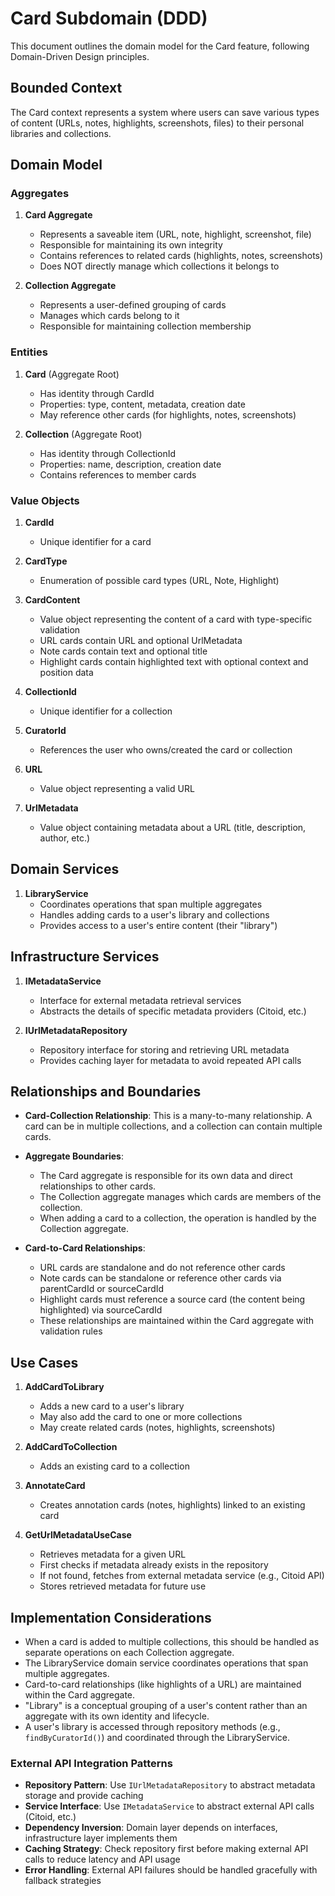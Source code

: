 # Card Subdomain (DDD)

This document outlines the domain model for the Card feature, following Domain-Driven Design principles.

## Bounded Context

The Card context represents a system where users can save various types of content (URLs, notes, highlights, screenshots, files) to their personal libraries and collections.

## Domain Model

### Aggregates

1. **Card Aggregate**
   - Represents a saveable item (URL, note, highlight, screenshot, file)
   - Responsible for maintaining its own integrity
   - Contains references to related cards (highlights, notes, screenshots)
   - Does NOT directly manage which collections it belongs to

2. **Collection Aggregate**
   - Represents a user-defined grouping of cards
   - Manages which cards belong to it
   - Responsible for maintaining collection membership

### Entities

1. **Card** (Aggregate Root)
   - Has identity through CardId
   - Properties: type, content, metadata, creation date
   - May reference other cards (for highlights, notes, screenshots)

2. **Collection** (Aggregate Root)
   - Has identity through CollectionId
   - Properties: name, description, creation date
   - Contains references to member cards

### Value Objects

1. **CardId**
   - Unique identifier for a card

2. **CardType**
   - Enumeration of possible card types (URL, Note, Highlight)

3. **CardContent**
   - Value object representing the content of a card with type-specific validation
   - URL cards contain URL and optional UrlMetadata
   - Note cards contain text and optional title
   - Highlight cards contain highlighted text with optional context and position data

4. **CollectionId**
   - Unique identifier for a collection

5. **CuratorId**
   - References the user who owns/created the card or collection

6. **URL**
   - Value object representing a valid URL

7. **UrlMetadata**
   - Value object containing metadata about a URL (title, description, author, etc.)

## Domain Services

1. **LibraryService**
   - Coordinates operations that span multiple aggregates
   - Handles adding cards to a user's library and collections
   - Provides access to a user's entire content (their "library")

## Infrastructure Services

1. **IMetadataService**
   - Interface for external metadata retrieval services
   - Abstracts the details of specific metadata providers (Citoid, etc.)

2. **IUrlMetadataRepository**
   - Repository interface for storing and retrieving URL metadata
   - Provides caching layer for metadata to avoid repeated API calls

## Relationships and Boundaries

- **Card-Collection Relationship**: This is a many-to-many relationship. A card can be in multiple collections, and a collection can contain multiple cards.
  
- **Aggregate Boundaries**: 
  - The Card aggregate is responsible for its own data and direct relationships to other cards.
  - The Collection aggregate manages which cards are members of the collection.
  - When adding a card to a collection, the operation is handled by the Collection aggregate.

- **Card-to-Card Relationships**:
  - URL cards are standalone and do not reference other cards
  - Note cards can be standalone or reference other cards via parentCardId or sourceCardId
  - Highlight cards must reference a source card (the content being highlighted) via sourceCardId
  - These relationships are maintained within the Card aggregate with validation rules

## Use Cases

1. **AddCardToLibrary**
   - Adds a new card to a user's library
   - May also add the card to one or more collections
   - May create related cards (notes, highlights, screenshots)

2. **AddCardToCollection**
   - Adds an existing card to a collection

3. **AnnotateCard**
   - Creates annotation cards (notes, highlights) linked to an existing card

4. **GetUrlMetadataUseCase**
   - Retrieves metadata for a given URL
   - First checks if metadata already exists in the repository
   - If not found, fetches from external metadata service (e.g., Citoid API)
   - Stores retrieved metadata for future use

## Implementation Considerations

- When a card is added to multiple collections, this should be handled as separate operations on each Collection aggregate.
- The LibraryService domain service coordinates operations that span multiple aggregates.
- Card-to-card relationships (like highlights of a URL) are maintained within the Card aggregate.
- "Library" is a conceptual grouping of a user's content rather than an aggregate with its own identity and lifecycle.
- A user's library is accessed through repository methods (e.g., `findByCuratorId()`) and coordinated through the LibraryService.

### External API Integration Patterns

- **Repository Pattern**: Use `IUrlMetadataRepository` to abstract metadata storage and provide caching
- **Service Interface**: Use `IMetadataService` to abstract external API calls (Citoid, etc.)
- **Dependency Inversion**: Domain layer depends on interfaces, infrastructure layer implements them
- **Caching Strategy**: Check repository first before making external API calls to reduce latency and API usage
- **Error Handling**: External API failures should be handled gracefully with fallback strategies
